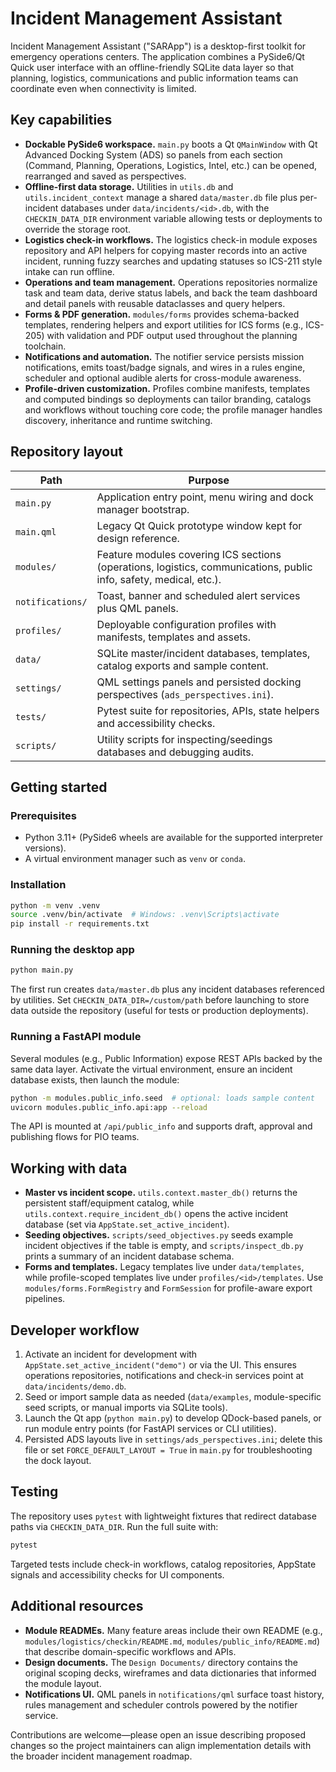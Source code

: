 # Incident Management Assistant

Incident Management Assistant ("SARApp") is a desktop-first toolkit for emergency operations centers. The application combines a PySide6/Qt Quick user interface with an offline-friendly SQLite data layer so that planning, logistics, communications and public information teams can coordinate even when connectivity is limited.

## Key capabilities

- **Dockable PySide6 workspace.** `main.py` boots a Qt `QMainWindow` with Qt Advanced Docking System (ADS) so panels from each section (Command, Planning, Operations, Logistics, Intel, etc.) can be opened, rearranged and saved as perspectives.
- **Offline-first data storage.** Utilities in `utils.db` and `utils.incident_context` manage a shared `data/master.db` file plus per-incident databases under `data/incidents/<id>.db`, with the `CHECKIN_DATA_DIR` environment variable allowing tests or deployments to override the storage root.
- **Logistics check-in workflows.** The logistics check-in module exposes repository and API helpers for copying master records into an active incident, running fuzzy searches and updating statuses so ICS-211 style intake can run offline.
- **Operations and team management.** Operations repositories normalize task and team data, derive status labels, and back the team dashboard and detail panels with reusable dataclasses and query helpers.
- **Forms & PDF generation.** `modules/forms` provides schema-backed templates, rendering helpers and export utilities for ICS forms (e.g., ICS-205) with validation and PDF output used throughout the planning toolchain.
- **Notifications and automation.** The notifier service persists mission notifications, emits toast/badge signals, and wires in a rules engine, scheduler and optional audible alerts for cross-module awareness.
- **Profile-driven customization.** Profiles combine manifests, templates and computed bindings so deployments can tailor branding, catalogs and workflows without touching core code; the profile manager handles discovery, inheritance and runtime switching.

## Repository layout

| Path | Purpose |
| --- | --- |
| `main.py` | Application entry point, menu wiring and dock manager bootstrap. |
| `main.qml` | Legacy Qt Quick prototype window kept for design reference. |
| `modules/` | Feature modules covering ICS sections (operations, logistics, communications, public info, safety, medical, etc.). |
| `notifications/` | Toast, banner and scheduled alert services plus QML panels. |
| `profiles/` | Deployable configuration profiles with manifests, templates and assets. |
| `data/` | SQLite master/incident databases, templates, catalog exports and sample content. |
| `settings/` | QML settings panels and persisted docking perspectives (`ads_perspectives.ini`). |
| `tests/` | Pytest suite for repositories, APIs, state helpers and accessibility checks. |
| `scripts/` | Utility scripts for inspecting/seedings databases and debugging audits. |

## Getting started

### Prerequisites

- Python 3.11+ (PySide6 wheels are available for the supported interpreter versions).
- A virtual environment manager such as `venv` or `conda`.

### Installation

```bash
python -m venv .venv
source .venv/bin/activate  # Windows: .venv\Scripts\activate
pip install -r requirements.txt
```

### Running the desktop app

```bash
python main.py
```

The first run creates `data/master.db` plus any incident databases referenced by utilities. Set `CHECKIN_DATA_DIR=/custom/path` before launching to store data outside the repository (useful for tests or production deployments).

### Running a FastAPI module

Several modules (e.g., Public Information) expose REST APIs backed by the same data layer. Activate the virtual environment, ensure an incident database exists, then launch the module:

```bash
python -m modules.public_info.seed  # optional: loads sample content
uvicorn modules.public_info.api:app --reload
```

The API is mounted at `/api/public_info` and supports draft, approval and publishing flows for PIO teams.

## Working with data

- **Master vs incident scope.** `utils.context.master_db()` returns the persistent staff/equipment catalog, while `utils.context.require_incident_db()` opens the active incident database (set via `AppState.set_active_incident`).
- **Seeding objectives.** `scripts/seed_objectives.py` seeds example incident objectives if the table is empty, and `scripts/inspect_db.py` prints a summary of an incident database schema.
- **Forms and templates.** Legacy templates live under `data/templates`, while profile-scoped templates live under `profiles/<id>/templates`. Use `modules/forms.FormRegistry` and `FormSession` for profile-aware export pipelines.

## Developer workflow

1. Activate an incident for development with `AppState.set_active_incident("demo")` or via the UI. This ensures operations repositories, notifications and check-in services point at `data/incidents/demo.db`.
2. Seed or import sample data as needed (`data/examples`, module-specific seed scripts, or manual imports via SQLite tools).
3. Launch the Qt app (`python main.py`) to develop QDock-based panels, or run module entry points (for FastAPI services or CLI utilities).
4. Persisted ADS layouts live in `settings/ads_perspectives.ini`; delete this file or set `FORCE_DEFAULT_LAYOUT = True` in `main.py` for troubleshooting the dock layout.

## Testing

The repository uses `pytest` with lightweight fixtures that redirect database paths via `CHECKIN_DATA_DIR`. Run the full suite with:

```bash
pytest
```

Targeted tests include check-in workflows, catalog repositories, AppState signals and accessibility checks for UI components.

## Additional resources

- **Module READMEs.** Many feature areas include their own README (e.g., `modules/logistics/checkin/README.md`, `modules/public_info/README.md`) that describe domain-specific workflows and APIs.
- **Design documents.** The `Design Documents/` directory contains the original scoping decks, wireframes and data dictionaries that informed the module layout.
- **Notifications UI.** QML panels in `notifications/qml` surface toast history, rules management and scheduler controls powered by the notifier service.

Contributions are welcome—please open an issue describing proposed changes so the project maintainers can align implementation details with the broader incident management roadmap.
